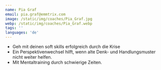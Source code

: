 ```yaml
---
name: Pia Graf
email: pia.graf@emmtrix.com
image: /static/img/coaches/Pia_Graf.jpg
webp: /static/img/coaches/Pia_Graf.webp
tags: ''
languages: 'de'
---
```


<ul><li>Geh mit deinen soft skills erfolgreich durch die Krise</li><li>Ein Perspektivenwechsel hilft, wenn alte Denk- und Handlungsmuster nicht weiter helfen.</li><li>Mit Mentaltraining durch schwierige Zeiten.</li></ul>